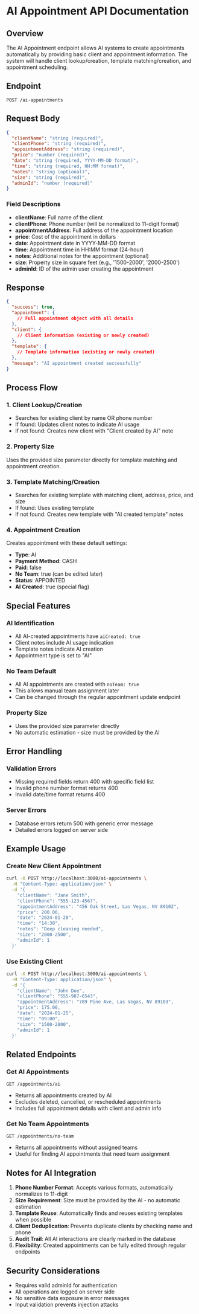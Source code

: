 # AI Appointment API Documentation

## Overview
The AI Appointment endpoint allows AI systems to create appointments automatically by providing basic client and appointment information. The system will handle client lookup/creation, template matching/creation, and appointment scheduling.

## Endpoint
`POST /ai-appointments`

## Request Body
```json
{
  "clientName": "string (required)",
  "clientPhone": "string (required)",
  "appointmentAddress": "string (required)",
  "price": "number (required)",
  "date": "string (required, YYYY-MM-DD format)",
  "time": "string (required, HH:MM format)",
  "notes": "string (optional)",
  "size": "string (required)",
  "adminId": "number (required)"
}
```

### Field Descriptions
- **clientName**: Full name of the client
- **clientPhone**: Phone number (will be normalized to 11-digit format)
- **appointmentAddress**: Full address of the appointment location
- **price**: Cost of the appointment in dollars
- **date**: Appointment date in YYYY-MM-DD format
- **time**: Appointment time in HH:MM format (24-hour)
- **notes**: Additional notes for the appointment (optional)
- **size**: Property size in square feet (e.g., '1500-2000', '2000-2500')
- **adminId**: ID of the admin user creating the appointment

## Response
```json
{
  "success": true,
  "appointment": {
    // Full appointment object with all details
  },
  "client": {
    // Client information (existing or newly created)
  },
  "template": {
    // Template information (existing or newly created)
  },
  "message": "AI appointment created successfully"
}
```

## Process Flow

### 1. Client Lookup/Creation
- Searches for existing client by name OR phone number
- If found: Updates client notes to indicate AI usage
- If not found: Creates new client with "Client created by AI" note

### 2. Property Size
Uses the provided size parameter directly for template matching and appointment creation.

### 3. Template Matching/Creation
- Searches for existing template with matching client, address, price, and size
- If found: Uses existing template
- If not found: Creates new template with "AI created template" notes

### 4. Appointment Creation
Creates appointment with these default settings:
- **Type**: AI
- **Payment Method**: CASH
- **Paid**: false
- **No Team**: true (can be edited later)
- **Status**: APPOINTED
- **AI Created**: true (special flag)

## Special Features

### AI Identification
- All AI-created appointments have `aiCreated: true`
- Client notes include AI usage indication
- Template notes indicate AI creation
- Appointment type is set to "AI"

### No Team Default
- All AI appointments are created with `noTeam: true`
- This allows manual team assignment later
- Can be changed through the regular appointment update endpoint

### Property Size
- Uses the provided size parameter directly
- No automatic estimation - size must be provided by the AI

## Error Handling

### Validation Errors
- Missing required fields return 400 with specific field list
- Invalid phone number format returns 400
- Invalid date/time format returns 400

### Server Errors
- Database errors return 500 with generic error message
- Detailed errors logged on server side

## Example Usage

### Create New Client Appointment
```bash
curl -X POST http://localhost:3000/ai-appointments \
  -H "Content-Type: application/json" \
  -d '{
    "clientName": "Jane Smith",
    "clientPhone": "555-123-4567",
    "appointmentAddress": "456 Oak Street, Las Vegas, NV 89102",
    "price": 200.00,
    "date": "2024-01-20",
    "time": "14:30",
    "notes": "Deep cleaning needed",
    "size": "2000-2500",
    "adminId": 1
  }'
```

### Use Existing Client
```bash
curl -X POST http://localhost:3000/ai-appointments \
  -H "Content-Type: application/json" \
  -d '{
    "clientName": "John Doe",
    "clientPhone": "555-987-6543",
    "appointmentAddress": "789 Pine Ave, Las Vegas, NV 89103",
    "price": 175.00,
    "date": "2024-01-25",
    "time": "09:00",
    "size": "1500-2000",
    "adminId": 1
  }'
```

## Related Endpoints

### Get AI Appointments
`GET /appointments/ai`
- Returns all appointments created by AI
- Excludes deleted, cancelled, or rescheduled appointments
- Includes full appointment details with client and admin info

### Get No Team Appointments
`GET /appointments/no-team`
- Returns all appointments without assigned teams
- Useful for finding AI appointments that need team assignment

## Notes for AI Integration

1. **Phone Number Format**: Accepts various formats, automatically normalizes to 11-digit
2. **Size Requirement**: Size must be provided by the AI - no automatic estimation
3. **Template Reuse**: Automatically finds and reuses existing templates when possible
4. **Client Deduplication**: Prevents duplicate clients by checking name and phone
5. **Audit Trail**: All AI interactions are clearly marked in the database
6. **Flexibility**: Created appointments can be fully edited through regular endpoints

## Security Considerations

- Requires valid adminId for authentication
- All operations are logged on server side
- No sensitive data exposure in error messages
- Input validation prevents injection attacks
